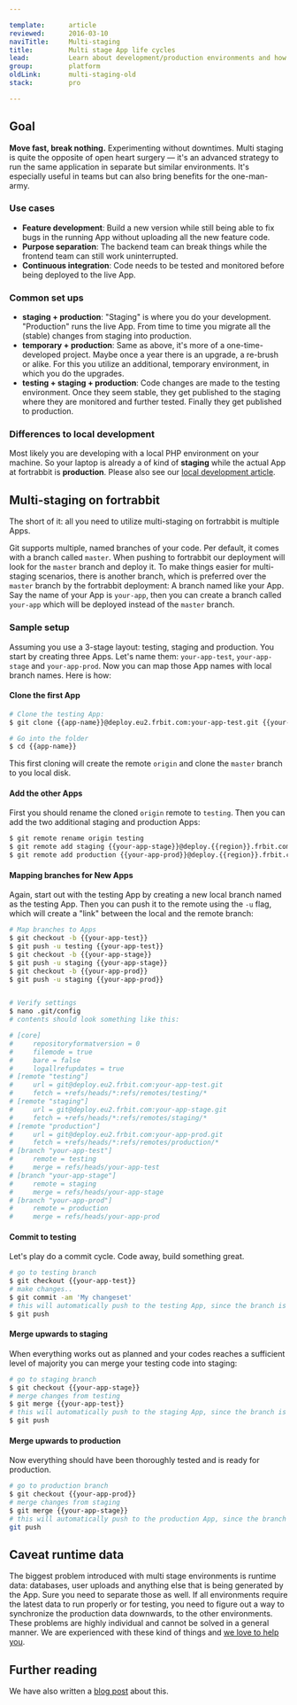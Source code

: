 ```yaml
---

template:      article
reviewed:      2016-03-10
naviTitle:     Multi-staging
title:         Multi stage App life cycles
lead:          Learn about development/production environments and how to run them on fortrabbit.
group:         platform
oldLink:       multi-staging-old
stack:         pro

---
```


## Goal

**Move fast, break nothing.** Experimenting without downtimes. Multi staging is quite the opposite of open heart surgery — it's an advanced strategy to run the same application in separate but similar environments. It's especially useful in teams but can also bring benefits for the one-man-army.

### Use cases

* **Feature development**: Build a new version while still being able to fix bugs in the running App without uploading all the new feature code.
* **Purpose separation**: The backend team can break things while the frontend team can still work uninterrupted.
* **Continuous integration**: Code needs to be tested and monitored before being deployed to the live App.


### Common set ups

* **staging + production**: "Staging" is where you do your development. "Production" runs the live App. From time to time you migrate all the (stable) changes from staging into production.
* **temporary + production**: Same as above, it's more of a one-time-developed project. Maybe once a year there is an upgrade, a re-brush or alike. For this you utilize an additional, temporary environment, in which you do the upgrades.
* **testing + staging + production**: Code changes are made to the testing environment. Once they seem stable, they get published to the staging where they are monitored and further tested. Finally they get published to production.

### Differences to local development

Most likely you are developing with a local PHP environment on your machine. So your laptop is already a of kind of **staging** while the actual App at fortrabbit is **production**. Please also see our [local development article](local-development).


## Multi-staging on fortrabbit

The short of it: all you need to utilize multi-staging on fortrabbit is multiple Apps.

Git supports multiple, named branches of your code. Per default, it comes with a branch called `master`. When pushing to fortrabbit our deployment will look for the `master` branch and deploy it. To make things easier for multi-staging scenarios, there is another branch, which is preferred over the `master` branch by the fortrabbit deployment: A branch named like your App. Say the name of your App is `your-app`, then you can create a branch called `your-app` which will be deployed instead of the `master` branch.

### Sample setup

Assuming you use a 3-stage layout: testing, staging and production. You start by creating three Apps. Let's name them: `your-app-test`, `your-app-stage` and `your-app-prod`. Now you can map those App names with local branch names. Here is how:

#### Clone the first App

```bash
# Clone the testing App:
$ git clone {{app-name}}@deploy.eu2.frbit.com:your-app-test.git {{your-app-test}} {{app-name}}

# Go into the folder
$ cd {{app-name}}
```

This first cloning will create the remote `origin` and clone the `master` branch to you local disk.

#### Add the other Apps

First you should rename the cloned `origin` remote to `testing`. Then you can add the two additional staging and production Apps:

```bash
$ git remote rename origin testing
$ git remote add staging {{your-app-stage}}@deploy.{{region}}.frbit.com:{{your-app-stage}}.git
$ git remote add production {{your-app-prod}}@deploy.{{region}}.frbit.com:{{your-app-prod}}.git
```

#### Mapping branches for New Apps

Again, start out with the testing App by creating a new local branch named as the testing App. Then you can push it to the remote using the `-u` flag, which will create a "link" between the local and the remote branch:

```bash
# Map branches to Apps
$ git checkout -b {{your-app-test}}
$ git push -u testing {{your-app-test}}
$ git checkout -b {{your-app-stage}}
$ git push -u staging {{your-app-stage}}
$ git checkout -b {{your-app-prod}}
$ git push -u staging {{your-app-prod}}


# Verify settings
$ nano .git/config
# contents should look something like this:

# [core]
#     repositoryformatversion = 0
#     filemode = true
#     bare = false
#     logallrefupdates = true
# [remote "testing"]
#     url = git@deploy.eu2.frbit.com:your-app-test.git
#     fetch = +refs/heads/*:refs/remotes/testing/*
# [remote "staging"]
#     url = git@deploy.eu2.frbit.com:your-app-stage.git
#     fetch = +refs/heads/*:refs/remotes/staging/*
# [remote "production"]
#     url = git@deploy.eu2.frbit.com:your-app-prod.git
#     fetch = +refs/heads/*:refs/remotes/production/*
# [branch "your-app-test"]
#     remote = testing
#     merge = refs/heads/your-app-test
# [branch "your-app-stage"]
#     remote = staging
#     merge = refs/heads/your-app-stage
# [branch "your-app-prod"]
#     remote = production
#     merge = refs/heads/your-app-prod
```

#### Commit to testing

Let's play do a commit cycle. Code away, build something great.

```bash
# go to testing branch
$ git checkout {{your-app-test}}
# make changes..
$ git commit -am 'My changeset'
# this will automatically push to the testing App, since the branch is linked
$ git push
```

#### Merge upwards to staging

When everything works out as planned and your codes reaches a sufficient level of majority you can merge your testing code into staging:

```bash
# go to staging branch
$ git checkout {{your-app-stage}}
# merge changes from testing
$ git merge {{your-app-test}}
# this will automatically push to the staging App, since the branch is linked
$ git push
```

#### Merge upwards to production

Now everything should have been thoroughly tested and is ready for production.

```bash
# go to production branch
$ git checkout {{your-app-prod}}
# merge changes from staging
$ git merge {{your-app-stage}}
# this will automatically push to the production App, since the branch is linked
git push
```

## Caveat runtime data

The biggest problem introduced with multi stage environments is runtime data: databases, user uploads and anything else that is being generated by the App. Sure you need to separate those as well. If all environments require the latest data to run properly or for testing, you need to figure out a way to synchronize the production data downwards, to the other environments. These problems are highly individual and cannot be solved in a general manner. We are experienced with these kind of things and [we love to help you](http://www.fortrabbit.com/contact).

## Further reading

We have also written a [blog post](http://blog.fortrabbit.com/multi-stage-deployment-for-website-development) about this.
